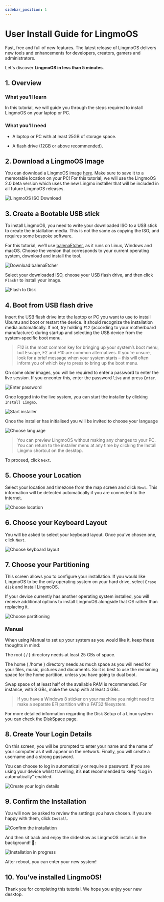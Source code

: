 ```yaml
---
sidebar_position: 1
---
```


# User Install Guide for LingmoOS

Fast, free and full of new features. The latest release of LingmoOS delivers new tools and enhancements for developers, creators, gamers and administrators. 

Let's discover **LingmoOS in less than 5 minutes**.

## 1. Overview

### What you’ll learn

In this tutorial, we will guide you through the steps required to install LingmoOS on your laptop or PC.

### What you'll need

- A laptop or PC with at least 25GB of storage space.

- A flash drive (12GB or above recommended).

## 2. Download a LingmoOS Image

You can download a LingmoOS image [here](https://lingmo.org/download). Make sure to save it to a memorable location on your PC! For this tutorial, we will use the LingmoOS 2.0 beta version which uses the new Lingmo installer that will be included in all future LingmoOS releases.

![LingmoOS ISO Download](./imgs/1.jpg)

## 3. Create a Bootable USB stick

To install LingmoOS, you need to write your downloaded ISO to a USB stick to create the installation media. This is not the same as copying the ISO, and requires some bespoke software.

For this tutorial, we’ll use [balenaEtcher](https://etcher.balena.io/), as it runs on Linux, Windows and macOS. Choose the version that corresponds to your current operating system, download and install the tool.

![Download balenaEtcher](./imgs/2.png)

Select your downloaded ISO, choose your USB flash drive, and then click `Flash!` to install your image.

![Flash to Disk](./imgs/3.jpg)

## 4. Boot from USB flash drive

Insert the USB flash drive into the laptop or PC you want to use to install Ubuntu and boot or restart the device. It should recognize the installation media automatically. If not, try holding `F12` (according to your motherboard manufacturer) during startup and selecting the USB device from the system-specific boot menu.

> F12 is the most common key for bringing up your system’s boot menu, but Escape, F2 and F10 are common alternatives. If you’re unsure, look for a brief message when your system starts – this will often inform you of which key to press to bring up the boot menu.

On some older images, you will be required to enter a password to enter the live session. If you enconter this, enter the password `live` and press `Enter`.

![Enter password](./imgs/4.png)

Once logged into the live system, you can start the installer by clicking `Install Lingmo`.

![Start installer](./imgs/5.jpg)

Once the installer has initialised you will be invited to choose your language

![Choose language](./imgs/6.jpg)

> You can preview LingmoOS without making any changes to your PC. You can return to the installer menu at any time by clicking the Install Lingmo shortcut on the desktop.

To proceed, click `Next`.

## 5. Choose your Location

Select your location and timezone from the map screen and click `Next`. This information will be detected automatically if you are connected to the internet.

![Choose location](./imgs/7.jpg)

## 6. Choose your Keyboard Layout

You will be asked to select your keyboard layout. Once you’ve chosen one, click `Next`.

![Choose keyboard layout](./imgs/8.jpg)

## 7. Choose your Partitioning

This screen allows you to configure your installation. If you would like LingmoOS to be the only operating system on your hard drive, select `Erase disk` and install LingmoOS.

If your device currently has another operating system installed, you will receive additional options to install LingmoOS alongside that OS rather than replacing it.

![Choose partitioning](./imgs/9.jpg)

### Manual

When using Manual to set up your system as you would like it, keep these thoughts in mind:

The root ( / ) directory needs at least 25 GBs of space.

The home ( /home ) directory needs as much space as you will need for your files, music, pictures and documents. So it is best to use the remaining space for the home partition, unless you have going to dual boot.

Swap space of at least half of the available RAM is recommended. For instance, with 8 GBs, make the swap with at least 4 GBs.

> If you have a Windows 8 sticker on your machine you might need to make a separate EFI partition with a FAT32 filesystem.

For more detailed information regarding the Disk Setup of a Linux system you can check the [DiskSpace](./disk_space) page.

## 8. Create Your Login Details

On this screen, you will be prompted to enter your name and the name of your computer as it will appear on the network. Finally, you will create a username and a strong password.

You can choose to log in automatically or require a password. If you are using your device whilst travelling, it’s **not** recommended to keep “Log in automatically” enabled.

![Create your login details](./imgs/10.jpg)

## 9. Confirm the Installation

You will now be asked to review the settings you have chosen. If you are happy with them, click `Install`.

![Confirm the installation](./imgs/11.jpg)

And then sit back and enjoy the slideshow as LingmoOS installs in the background! 🙂:

![Installation in progress](./imgs/12.jpg)

After reboot, you can enter your new system!

## 10. You’ve installed LingmoOS!

Thank you for completing this tutorial. We hope you enjoy your new desktop.